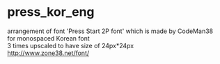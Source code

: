 # press_kor_eng
arrangement of font 'Press Start 2P font' which is made by CodeMan38   
for monospaced Korean font   
3 times upscaled to have size of 24px*24px   
http://www.zone38.net/font/
